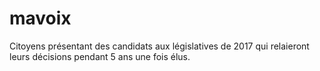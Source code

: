# mavoix
Citoyens présentant des candidats aux législatives de 2017 qui relaieront leurs décisions pendant 5 ans une fois élus.

